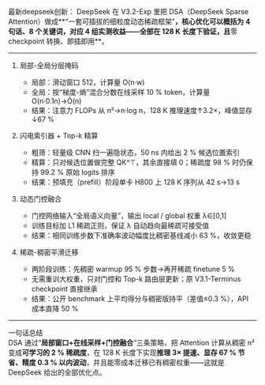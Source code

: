 最新deepseek创新：
DeepSeek 在 V3.2-Exp 里把 DSA（DeepSeek Sparse Attention）做成**“一套可插拔的细粒度动态稀疏框架”**，核心优化可以概括为 4 句话、8 个关键词，对应 4 组实测收益——全部在 128 K 长度下验证，且**零 checkpoint 转换、即插即用**。

------------------------------------------------
1. 局部-全局分层掩码  
   - 局部：滑动窗口 512，计算量 O(n·w)  
   - 全局：按“梯度-熵”混合分数在线采样 10 % token，计算量 O(n·0.1n)→Õ(n)  
   - 结果：注意力 FLOPs 从 n²→n·log n，128 K 推理速度↑3.2×，峰值显存↓67 % 

2. 闪电索引器 + Top-k 精算  
   - 粗筛：轻量级 CNN 扫一遍隐状态，50 ns 内给出 2 % 候选位置索引  
   - 精算：只对候选位置做完整 QK^⊤，其余直接填 0；稀疏度 98 % 时仍保持 99.2 % 原始 logits 排序  
   - 结果：预填充（prefill）阶段单卡 H800 上 128 K 序列从 42 s→13 s 

3. 动态门控融合  
   - 门控网络输入“全局语义向量”，输出 local / global 权重 λ∈[0,1]  
   - 训练目标加 L1 稀疏正则，保证 λ 自动趋向最稀疏可接受值  
   - 结果：相同训练步数下准确率波动幅度比稠密基线减小 63 %，收敛更稳 

4. 稀疏-稠密平滑迁移  
   - 两阶段训练：先稠密 warmup 95 % 步数→再开稀疏 finetune 5 %  
   - 无需重训大权重，只对门控和 Top-k 路由层更新；原 V3.1-Terminus  checkpoint 直接继承  
   - 结果：公开 benchmark 上平均得分与稠密版持平（差值≤0.3 %），API 成本直降 50 % 

------------------------------------------------
一句话总结  
DSA 通过“**局部窗口+在线采样+门控融合**”三条策略，把 Attention 计算从稠密 n² 变成**可学习的 2 % 稀疏度**，在 128 K 长度下实现**推理 3× 提速、显存 67 % 节省、精度 0.3 % 以内波动**，并且能零成本迁移已有稠密权重——这就是 DeepSeek 给出的全部优化点。